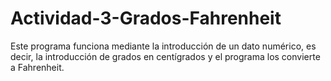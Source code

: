 # Actividad-3-Grados-Fahrenheit
Este programa funciona mediante la introducción de un dato numérico, es decir, la introducción de grados en centígrados y el programa los convierte a Fahrenheit.  
